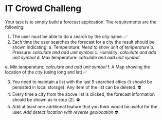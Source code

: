 # IT Crowd Challeng
Your task is to simply build a forecast application. The requirements are the following:
1. The user must be able to do a search by the city name. ✅
2. Each time the user searches the forecast for a city the result should be shown indicating:
a. Temperature: *Need to show unit of temperature*
b. Pressure: *calculate and add unit symbol*
c. Humidity: *calculate and add unit symbol*
d. Max temperature: *calculate and add unit symbol*

e. Min temperature: *calculate and add unit symbol*
f. A Map showing the location of the city (using long and lat) ✅

3. You need to maintain a list with the last 5 searched cities (it should be persisted in local storage). Any item of the list can be deleted. ⛔️
4. Every time a city from the above list is clicked, the forecast information should be shown
as in step (2). ⛔️
5. Add at least one additional feature that you think would be useful for the user. *Add detect location with reverse geolocation* ⛔️
